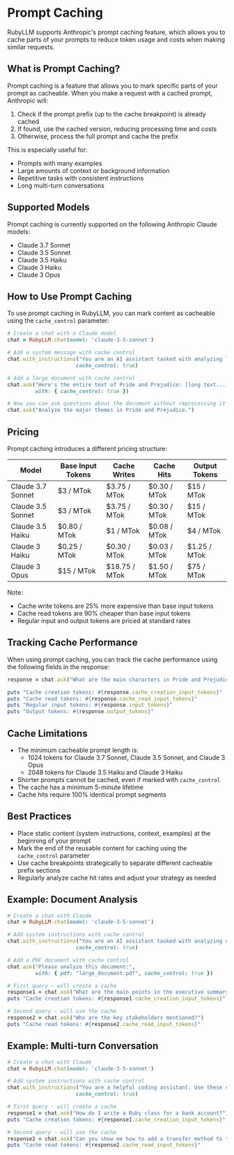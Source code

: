 # Prompt Caching

RubyLLM supports Anthropic's prompt caching feature, which allows you to cache parts of your prompts to reduce token usage and costs when making similar requests.

## What is Prompt Caching?

Prompt caching is a feature that allows you to mark specific parts of your prompt as cacheable. When you make a request with a cached prompt, Anthropic will:

1. Check if the prompt prefix (up to the cache breakpoint) is already cached
2. If found, use the cached version, reducing processing time and costs
3. Otherwise, process the full prompt and cache the prefix

This is especially useful for:

- Prompts with many examples
- Large amounts of context or background information
- Repetitive tasks with consistent instructions
- Long multi-turn conversations

## Supported Models

Prompt caching is currently supported on the following Anthropic Claude models:

- Claude 3.7 Sonnet
- Claude 3.5 Sonnet
- Claude 3.5 Haiku
- Claude 3 Haiku
- Claude 3 Opus

## How to Use Prompt Caching

To use prompt caching in RubyLLM, you can mark content as cacheable using the `cache_control` parameter:

```ruby
# Create a chat with a Claude model
chat = RubyLLM.chat(model: 'claude-3-5-sonnet')

# Add a system message with cache control
chat.with_instructions("You are an AI assistant tasked with analyzing literary works.",
                      cache_control: true)

# Add a large document with cache control
chat.ask("Here's the entire text of Pride and Prejudice: [long text...]",
         with: { cache_control: true })

# Now you can ask questions about the document without reprocessing it
chat.ask("Analyze the major themes in Pride and Prejudice.")
```

## Pricing

Prompt caching introduces a different pricing structure:

| Model             | Base Input Tokens | Cache Writes  | Cache Hits   | Output Tokens |
| ----------------- | ----------------- | ------------- | ------------ | ------------- |
| Claude 3.7 Sonnet | $3 / MTok         | $3.75 / MTok  | $0.30 / MTok | $15 / MTok    |
| Claude 3.5 Sonnet | $3 / MTok         | $3.75 / MTok  | $0.30 / MTok | $15 / MTok    |
| Claude 3.5 Haiku  | $0.80 / MTok      | $1 / MTok     | $0.08 / MTok | $4 / MTok     |
| Claude 3 Haiku    | $0.25 / MTok      | $0.30 / MTok  | $0.03 / MTok | $1.25 / MTok  |
| Claude 3 Opus     | $15 / MTok        | $18.75 / MTok | $1.50 / MTok | $75 / MTok    |

Note:

- Cache write tokens are 25% more expensive than base input tokens
- Cache read tokens are 90% cheaper than base input tokens
- Regular input and output tokens are priced at standard rates

## Tracking Cache Performance

When using prompt caching, you can track the cache performance using the following fields in the response:

```ruby
response = chat.ask("What are the main characters in Pride and Prejudice?")

puts "Cache creation tokens: #{response.cache_creation_input_tokens}"
puts "Cache read tokens: #{response.cache_read_input_tokens}"
puts "Regular input tokens: #{response.input_tokens}"
puts "Output tokens: #{response.output_tokens}"
```

## Cache Limitations

- The minimum cacheable prompt length is:
  - 1024 tokens for Claude 3.7 Sonnet, Claude 3.5 Sonnet, and Claude 3 Opus
  - 2048 tokens for Claude 3.5 Haiku and Claude 3 Haiku
- Shorter prompts cannot be cached, even if marked with `cache_control`
- The cache has a minimum 5-minute lifetime
- Cache hits require 100% identical prompt segments

## Best Practices

- Place static content (system instructions, context, examples) at the beginning of your prompt
- Mark the end of the reusable content for caching using the `cache_control` parameter
- Use cache breakpoints strategically to separate different cacheable prefix sections
- Regularly analyze cache hit rates and adjust your strategy as needed

## Example: Document Analysis

```ruby
# Create a chat with Claude
chat = RubyLLM.chat(model: 'claude-3-5-sonnet')

# Add system instructions with cache control
chat.with_instructions("You are an AI assistant tasked with analyzing documents.",
                      cache_control: true)

# Add a PDF document with cache control
chat.ask("Please analyze this document:",
         with: { pdf: "large_document.pdf", cache_control: true })

# First query - will create a cache
response1 = chat.ask("What are the main points in the executive summary?")
puts "Cache creation tokens: #{response1.cache_creation_input_tokens}"

# Second query - will use the cache
response2 = chat.ask("Who are the key stakeholders mentioned?")
puts "Cache read tokens: #{response2.cache_read_input_tokens}"
```

## Example: Multi-turn Conversation

```ruby
# Create a chat with Claude
chat = RubyLLM.chat(model: 'claude-3-5-sonnet')

# Add system instructions with cache control
chat.with_instructions("You are a helpful coding assistant. Use these coding conventions: [long list of conventions]",
                      cache_control: true)

# First query - will create a cache
response1 = chat.ask("How do I write a Ruby class for a bank account?")
puts "Cache creation tokens: #{response1.cache_creation_input_tokens}"

# Second query - will use the cache
response2 = chat.ask("Can you show me how to add a transfer method to that class?")
puts "Cache read tokens: #{response2.cache_read_input_tokens}"
```
